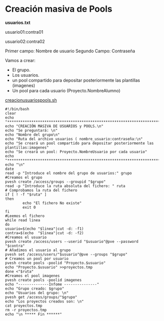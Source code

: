 # Creación masiva de Pools

**usuarios.txt**

usuario01:contra01

usuario02:contra02

Primer campo: Nombre de usuario Segundo Campo: Contraseña

Vamos a crear:

- El grupo.  
- Los usuarios.
- un pool compartido para depositar posteriormente las plantillas (imagenes)
- Un pool para cada usuario (Proyecto.NombreAlumno)

[creacionusuariospools.sh](creacionusuariospools.sh)

```
#!/bin/bash
clear
echo "*********************************************************************************"
echo "CREACIÓN MASIVA DE USUARIOS y POOLS.\n"
echo "Se preguntará: \n"
echo "Nombre del grupo\n"
echo "Ruta del archivo usuarios ( nombre_usuario:contraseña:\n"
echo "Se creará un pool compartido para depositar posteriormente las plantillas:imagenes"
echo "Se creará un pool: Proyecto.NombreUsuario por cada usuario"
echo "*********************************************************************************"
echo "\n"
date
read -p "Introduce el nombre del grupo de usuarios:" grupo
#Creamos el grupo
pvesh create /access/groups --groupid "$grupo"
read -p "Introduce la ruta absoluta del fichero: " ruta
# Comprobamos la ruta del fichero
if [ ! -f "$ruta" ]
then
        echo "El fichero No existe"
        exit 0
fi 
#Leemos el fichero
while read linea
do
usuario=$(echo "$linea"|cut -d: -f1)
contra=$(echo  "$linea"|cut -d: -f2)
#Creamos el usuario
pvesh create /access/users --userid "$usuario"@pve --password "$contra"
# Añadimos el usuario al grupo
pvesh set /access/users/"$usuario"@pve --groups "$grupo"
# Creamos un pool por usuario
pvesh create pools -poolid "Proyecto.$usuario"
echo "Proyecto.$usuario" >>proyectos.tmp
done <"$ruta"
#Creamos el pool imagenes
pvesh create pools -poolid imagenes
echo "--------------Infome ---------------"
echo "Grupo creado: $grupo"
echo "Usuarios del grupo: \n"
pvesh get /access/groups/"$grupo"
echo "Los proyectos creados son: \n"
cat proyectos.tmp
rm -r proyectos.tmp
echo "\n ***** Fin ******"
```


